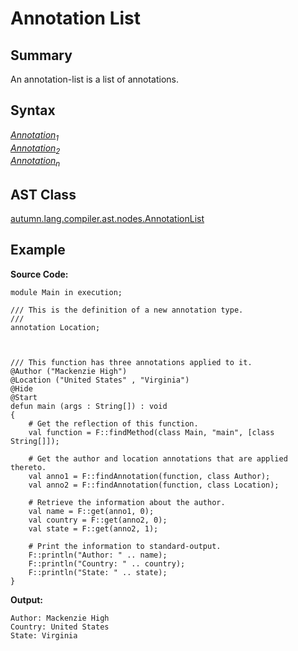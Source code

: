 # Annotation List

## Summary

An annotation-list is a list of annotations.

## Syntax

<div class="syntax">
<i><a href="Annotation.md">Annotation</a><sub>1</sub></i><br>
<i><a href="Annotation.md">Annotation</a><sub>2</sub></i><br>
<i><a href="Annotation.md">Annotation</a><sub>n</sub></i><br>
</div>

## AST Class

[autumn.lang.compiler.ast.nodes.AnnotationList](https://www.mackenziehigh.com/autumn/javadoc/autumn/lang/compiler/ast/nodes/AnnotationList.html)

## Example

**Source Code:**

```plain
module Main in execution;

/// This is the definition of a new annotation type. 
/// 
annotation Location;



/// This function has three annotations applied to it. 
@Author ("Mackenzie High")
@Location ("United States" , "Virginia")
@Hide
@Start
defun main (args : String[]) : void
{
    # Get the reflection of this function. 
    val function = F::findMethod(class Main, "main", [class String[]]);

    # Get the author and location annotations that are applied thereto. 
    val anno1 = F::findAnnotation(function, class Author);
    val anno2 = F::findAnnotation(function, class Location);

    # Retrieve the information about the author. 
    val name = F::get(anno1, 0);
    val country = F::get(anno2, 0);
    val state = F::get(anno2, 1);

    # Print the information to standard-output. 
    F::println("Author: " .. name);
    F::println("Country: " .. country);
    F::println("State: " .. state);
}
```

**Output:**

```plain
Author: Mackenzie High
Country: United States
State: Virginia
```

